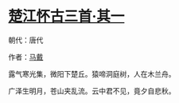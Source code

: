 # [楚江怀古三首·其一](http://so.gushiwen.org/view_70851.aspx)

朝代：唐代

作者：[马戴](http://so.gushiwen.org/author_465.aspx)

露气寒光集，微阳下楚丘。猿啼洞庭树，人在木兰舟。

广泽生明月，苍山夹乱流。云中君不见，竟夕自悲秋。

